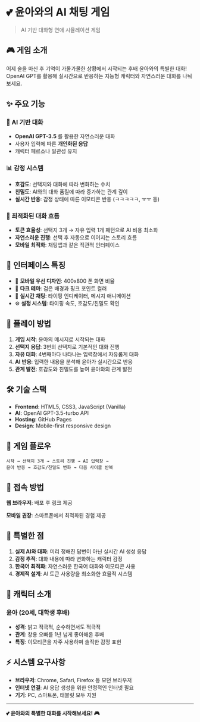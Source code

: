 # 💕 윤아와의 AI 채팅 게임

> AI 기반 대화형 연애 시뮬레이션 게임

## 🎮 게임 소개

어제 술을 마신 후 기억이 가물가물한 상황에서 시작되는 후배 윤아와의 특별한 대화!
OpenAI GPT를 활용해 실시간으로 반응하는 지능형 캐릭터와 자연스러운 대화를 나눠보세요.

## ✨ 주요 기능

### 🤖 AI 기반 대화
- **OpenAI GPT-3.5** 를 활용한 자연스러운 대화
- 사용자 입력에 따른 **개인화된 응답**
- 캐릭터 페르소나 일관성 유지

### 📊 감정 시스템
- **호감도**: 선택지와 대화에 따라 변화하는 수치
- **친밀도**: AI와의 대화 품질에 따라 증가하는 관계 깊이
- **실시간 반응**: 감정 상태에 따른 이모티콘 반응 (ㅋㅋㅋㅋㅋ, ㅜㅜ 등)

### 🎯 최적화된 대화 흐름
- **토큰 효율성**: 선택지 3개 → 자유 입력 1개 패턴으로 AI 비용 최소화
- **자연스러운 진행**: 선택 후 자동으로 이어지는 스토리 흐름
- **모바일 최적화**: 채팅앱과 같은 직관적 인터페이스

## 🎨 인터페이스 특징

- 📱 **모바일 우선 디자인**: 400x800 폰 화면 비율
- 🌙 **다크 테마**: 검은 배경과 핑크 포인트 컬러
- 💬 **실시간 채팅**: 타이핑 인디케이터, 메시지 애니메이션
- ⚙️ **설정 시스템**: 타이핑 속도, 호감도/친밀도 확인

## 🚀 플레이 방법

1. **게임 시작**: 윤아의 메시지로 시작되는 대화
2. **선택지 응답**: 3번의 선택지로 기본적인 대화 진행
3. **자유 대화**: 4번째마다 나타나는 입력창에서 자유롭게 대화
4. **AI 반응**: 입력한 내용을 분석해 윤아가 실시간으로 반응
5. **관계 발전**: 호감도와 친밀도를 높여 윤아와의 관계 발전

## 🛠️ 기술 스택

- **Frontend**: HTML5, CSS3, JavaScript (Vanilla)
- **AI**: OpenAI GPT-3.5-turbo API
- **Hosting**: GitHub Pages
- **Design**: Mobile-first responsive design

## 🎲 게임 플로우

```
시작 → 선택지 3개 → 스토리 진행 → AI 입력창 → 
윤아 반응 → 호감도/친밀도 변화 → 다음 사이클 반복
```

## 📱 접속 방법

**웹 브라우저**: 배포 후 링크 제공

**모바일 권장**: 스마트폰에서 최적화된 경험 제공

## 🎯 특별한 점

1. **실제 AI와 대화**: 미리 정해진 답변이 아닌 실시간 AI 생성 응답
2. **감정 추적**: 대화 내용에 따라 변화하는 캐릭터 감정
3. **한국어 최적화**: 자연스러운 한국어 대화와 이모티콘 사용
4. **경제적 설계**: AI 토큰 사용량을 최소화한 효율적 시스템

## 🎨 캐릭터 소개

### 윤아 (20세, 대학생 후배)
- **성격**: 밝고 적극적, 순수하면서도 적극적
- **관계**: 창용 오빠를 1년 넘게 좋아해온 후배
- **특징**: 이모티콘을 자주 사용하며 솔직한 감정 표현

## ⚡ 시스템 요구사항

- **브라우저**: Chrome, Safari, Firefox 등 모던 브라우저
- **인터넷 연결**: AI 응답 생성을 위한 안정적인 인터넷 필요
- **기기**: PC, 스마트폰, 태블릿 모두 지원

---

**💕 윤아와의 특별한 대화를 시작해보세요! 🎮**
